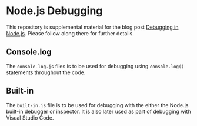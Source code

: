 # Node.js Debugging
This repository is supplemental material for the blog post [Debugging in Node.js](https://www.clarkio.com/2017/04/25/debugging-in-nodejs/). Please follow along there for further details.

## Console.log
The `console-log.js` files is to be used for debugging using `console.log()` statements throughout the code.

## Built-in
The `built-in.js` file is to be used for debugging with the either the Node.js built-in debugger or inspector. It is also later used as part of debugging with Visual Studio Code.